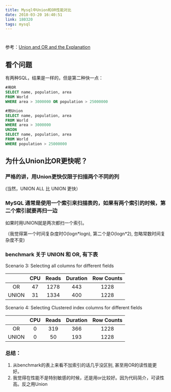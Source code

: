 ```yaml
---
title: Mysql中Union和OR性能对比
date: 2018-03-20 16:40:51
link: 180320
tags: mysql
---
```

#

参考：[Union and OR and the Explanation](https://leetcode.com/problems/big-countries/discuss/103561/Union-and-OR-and-the-Explanation)

## 看个问题

有两种SQL，结果是一样的，但是第二种快一点：

```SQL
#用OR
SELECT name, population, area
FROM World
WHERE area > 3000000 OR population > 25000000

#用Union
SELECT name, population, area
FROM World
WHERE area > 3000000
UNION
SELECT name, population, area
FROM World
WHERE population > 25000000
```

## 为什么Union比OR更快呢？

### 严格的讲，用Union更快仅限于扫描两个不同的列

(当然，UNION ALL 比 UNION 更快）

### MySQL 通常是使用一个索引来扫描表的，如果有两个索引的时候，第二个索引就要再扫一边

如果时用UNION就是两次都扫一个索引。

（我觉得第一个时间复杂度时O(logn\*logn), 第二个是O(logn\*2), 忽略常数时间复杂度不变)

### benchmark 关于 UNION 和 OR, 有下表

Scenario 3: Selecting all columns for different fields

| | CPU | Reads| Duration | Row Counts |
|:-:|:-:|:-:|:-:|:-:|
| OR | 47 | 1278 | 443 | 1228 |
| UNION | 31 | 1334 | 400 | 1228 |

Scenario 4: Selecting Clustered index columns for different fields

| | CPU | Reads| Duration | Row Counts |
|:-:| :-: | :-: | :-: | :-: |
|OR|  0|  319|     366|  1228|
|UNION | 0  |  50 |  193  |   1228|

### 总结：

1. 从benchmark的表上来看不加索引的话几乎没区别, 甚至用OR的读性能更好。
2. 我觉得在性能不是特别敏感的时候，还是用or比较好。因为代码简介，可读性高。反之用Union

